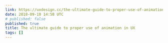 ```yaml
---
link: https://uxdesign.cc/the-ultimate-guide-to-proper-use-of-animation-in-ux-10bd98614fa9
date: 2018-09-10 14:58 UTC
# published: false
published: true
title: The ultimate guide to proper use of animation in UX
tags: []
---
```



